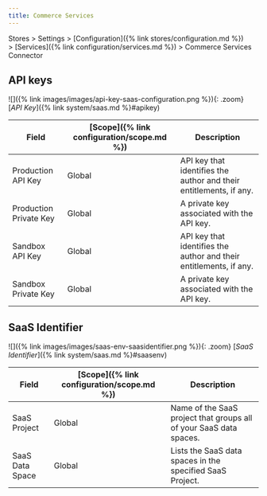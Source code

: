 ```yaml
---
title: Commerce Services
---
```


Stores > Settings > [Configuration]({% link stores/configuration.md %}) > [Services]({% link configuration/services.md %}) > Commerce Services Connector

## API keys

![]({% link images/images/api-key-saas-configuration.png %}){: .zoom}
[_API Key_]({% link system/saas.md %}#apikey)

|Field|[Scope]({% link configuration/scope.md %})|Description|
|--- |--- |--- |
|Production API Key|Global|API key that identifies the author and their entitlements, if any.|
|Production Private Key|Global|A private key associated with the API key.|
|Sandbox API Key|Global|API key that identifies the author and their entitlements, if any.|
|Sandbox Private Key|Global|A private key associated with the API key.|

## SaaS Identifier

![]({% link images/images/saas-env-saasidentifier.png %}){: .zoom}
[_SaaS Identifier_]({% link system/saas.md %}#saasenv)

|Field|[Scope]({% link configuration/scope.md %})|Description|
|--- |--- |--- |
|SaaS Project|Global|Name of the SaaS project that groups all of your SaaS data spaces.|
|SaaS Data Space|Global|Lists the SaaS data spaces in the specified SaaS Project.|
